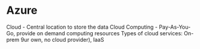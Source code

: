 # Azure
Cloud - Central location to store the data
Cloud Computing - Pay-As-You-Go, provide on demand computing resources
Types of cloud services: On-prem 9ur own, no cloud provider), IaaS
